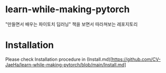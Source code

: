# learn-while-making-pytorch
"만들면서 배우는 파이토치 딥러닝" 책을 보면서 따라쳐보는 레포지토리

# Installation
Please check Installation procedure in (Install.md)[https://github.com/CV-JaeHa/learn-while-making-pytorch/blob/main/Install.md]